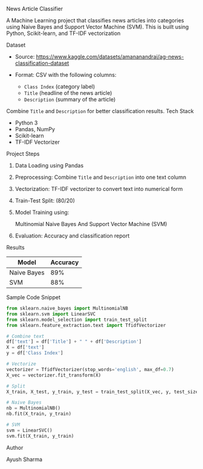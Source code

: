News Article Classifier

A Machine Learning project that classifies news articles into categories using Naive Bayes and Support Vector Machine (SVM). This is built using Python, Scikit-learn, and TF-IDF vectorization
 
Dataset
* Source: https://www.kaggle.com/datasets/amananandrai/ag-news-classification-dataset
* Format: CSV with the following columns:

  * `Class Index` (category label)
  * `Title` (headline of the news article)
  * `Description` (summary of the article)

Combine `Title` and `Description` for better classification results.
Tech Stack

* Python 3
* Pandas, NumPy
* Scikit-learn
* TF-IDF Vectorizer

Project Steps

1. Data Loading using Pandas
2. Preprocessing: Combine `Title` and `Description` into one text column
3. Vectorization: TF-IDF vectorizer to convert text into numerical form
4. Train-Test Split: (80/20)
5. Model Training using:

     Multinomial Naive Bayes
     And
     Support Vector Machine (SVM)
7. Evaluation: Accuracy and classification report



 Results

| Model       | Accuracy |
| ----------- | -------- |
| Naive Bayes | 89%      |
| SVM         | 88%      |

 Sample Code Snippet

```python
from sklearn.naive_bayes import MultinomialNB
from sklearn.svm import LinearSVC
from sklearn.model_selection import train_test_split
from sklearn.feature_extraction.text import TfidfVectorizer

# Combine text
df['text'] = df['Title'] + " " + df['Description']
X = df['text']
y = df['Class Index']

# Vectorize
vectorizer = TfidfVectorizer(stop_words='english', max_df=0.7)
X_vec = vectorizer.fit_transform(X)

# Split
X_train, X_test, y_train, y_test = train_test_split(X_vec, y, test_size=0.2, random_state=42)

# Naive Bayes
nb = MultinomialNB()
nb.fit(X_train, y_train)

# SVM
svm = LinearSVC()
svm.fit(X_train, y_train)
```


Author

Ayush Sharma

